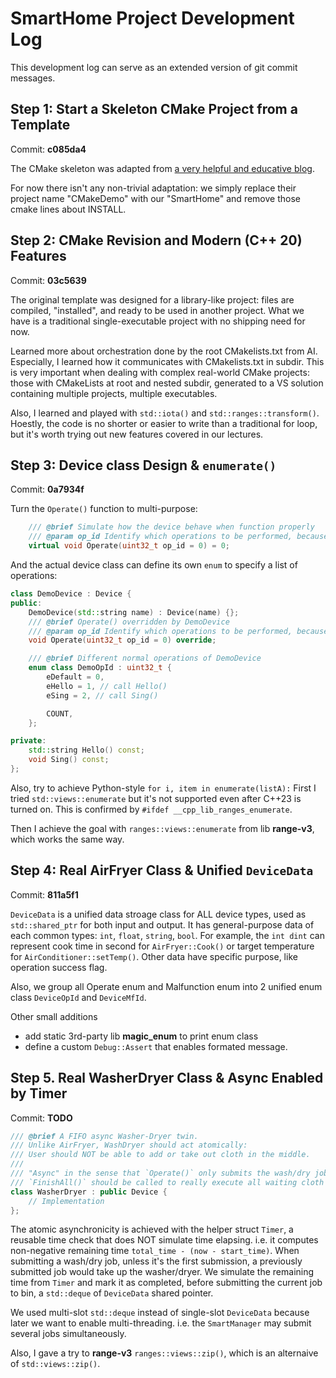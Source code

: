 # SmartHome Project Development Log

This development log can serve as an extended version of git commit messages.

## Step 1: Start a Skeleton CMake Project from a Template

Commit: **c085da4**

The CMake skeleton was adapted from [a very helpful and educative blog](https://mjmorse.com/blog/cmake-template/).

For now there isn't any non-trivial adaptation: we simply replace their project name "CMakeDemo" with our "SmartHome" and remove those cmake lines about INSTALL.

## Step 2: CMake Revision and Modern (C++ 20) Features

Commit: **03c5639**

The original template was designed for a library-like project: files are compiled, "installed", and ready to be used in another project. What we have is a traditional single-executable project with no shipping need for now.

Learned more about orchestration done by the root CMakelists.txt from AI. Especially, I learned how it communicates with CMakelists.txt in subdir. This is very important when dealing with complex real-world CMake projects: those with CMakeLists at root and nested subdir, generated to a VS solution containing multiple projects, multiple executables.

Also, I learned and played with `std::iota()` and `std::ranges::transform()`. Hoestly, the code is no shorter or easier to write than a traditional for loop, but it's worth trying out new features covered in our lectures.

## Step 3: Device class Design & `enumerate()`

Commit: **0a7934f**

Turn the `Operate()` function to multi-purpose:

```cpp
    /// @brief Simulate how the device behave when function properly
    /// @param op_id Identify which operations to be performed, because there can be many.
    virtual void Operate(uint32_t op_id = 0) = 0;
```

And the actual device class can define its own `enum` to specify a list of operations:

```cpp
class DemoDevice : Device {
public:
    DemoDevice(std::string name) : Device(name) {};
    /// @brief Operate() overridden by DemoDevice
    /// @param op_id Identify which operations to be performed, because there can be many.
    void Operate(uint32_t op_id = 0) override;

    /// @brief Different normal operations of DemoDevice
    enum class DemoOpId : uint32_t {
        eDefault = 0,
        eHello = 1, // call Hello()
        eSing = 2, // call Sing()

        COUNT,
    };

private:
    std::string Hello() const;
    void Sing() const;
};
```

Also, try to achieve Python-style `for i, item in enumerate(listA):`
First I tried `std::views::enumerate` but it's not supported even after C++23 is turned on. This is confirmed by `#ifdef __cpp_lib_ranges_enumerate`.

Then I achieve the goal with `ranges::views::enumerate` from lib **range-v3**, which works the same way.

## Step 4: Real AirFryer Class & Unified `DeviceData`

Commit: **811a5f1**

`DeviceData` is a unified data stroage class for ALL device types, used as `std::shared_ptr` for both input and output.
It has general-purpose data of each common types: `int`, `float`, `string`, `bool`. For example, the `int dint` can represent cook time in second for `AirFryer::Cook()` or target temperature for `AirConditioner::setTemp()`. Other data have specific purpose, like operation success flag.

Also, we group all Operate enum and Malfunction enum into 2 unified enum class `DeviceOpId` and `DeviceMfId`.

Other small additions

- add static 3rd-party lib **magic_enum** to print enum class
- define a custom `Debug::Assert` that enables formated message.

## Step 5. Real WasherDryer Class & Async Enabled by Timer

Commit: **TODO**

```cpp
/// @brief A FIFO async Washer-Dryer twin.
/// Unlike AirFryer, WashDryer should act atomically:
/// User should NOT be able to add or take out cloth in the middle.
///
/// "Async" in the sense that `Operate()` only submits the wash/dry job and returns immediately.
/// `FinishAll()` should be called to really execute all waiting cloth in the bin when properly.
class WasherDryer : public Device {
    // Implementation
};
```

The atomic asynchronicity is achieved with the helper struct `Timer`, a reusable time check that does NOT simulate time elapsing.
i.e. it computes non-negative remaining time `total_time - (now - start_time)`. When submitting a wash/dry job, unless it's the first submission, a previously submitted job would take up the washer/dryer. We simulate the remaining time from `Timer` and mark it as completed, before submitting the current job to bin, a `std::deque` of `DeviceData` shared pointer.

We used multi-slot `std::deque` instead of single-slot `DeviceData` because later we want to enable multi-threading. i.e. the `SmartManager` may submit several jobs simultaneously.

Also, I gave a try to **range-v3** `ranges::views::zip()`, which is an alternaive of `std::views::zip()`.

